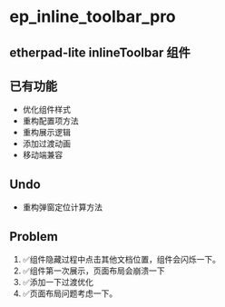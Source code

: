 # ep_inline_toolbar_pro

etherpad-lite inlineToolbar 组件
---

## 已有功能

- 优化组件样式
- 重构配置项方法
- 重构展示逻辑
- 添加过渡动画
- 移动端兼容

## Undo

- 重构弹窗定位计算方法

## Problem

1. ✅组件隐藏过程中点击其他文档位置，组件会闪烁一下。
2. ✅组件第一次展示，页面布局会崩溃一下
3. ✅添加一下过渡优化
4. ✅页面布局问题考虑一下。
